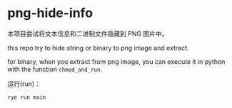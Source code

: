 # png-hide-info

本项目尝试将文本信息和二进制文件隐藏到 PNG 图片中。

this repo try to hide string or binary to png image and extract.

for binary, when you extract from png image, you can execute it in python with the function `chmod_and_run`.

运行(run)：

```shell
rye run main
```